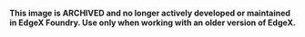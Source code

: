 **This image is ARCHIVED and no longer actively developed or maintained in EdgeX Foundry.  Use only when working with an older version of EdgeX.**